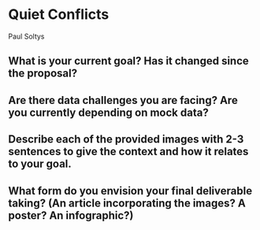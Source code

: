 # Quiet Conflicts

Paul Soltys

## What is your current goal? Has it changed since the proposal?

## Are there data challenges you are facing? Are you currently depending on mock data?

## Describe each of the provided images with 2-3 sentences to give the context and how it relates to your goal.

## What form do you envision your final deliverable taking? (An article incorporating the images? A poster? An infographic?)